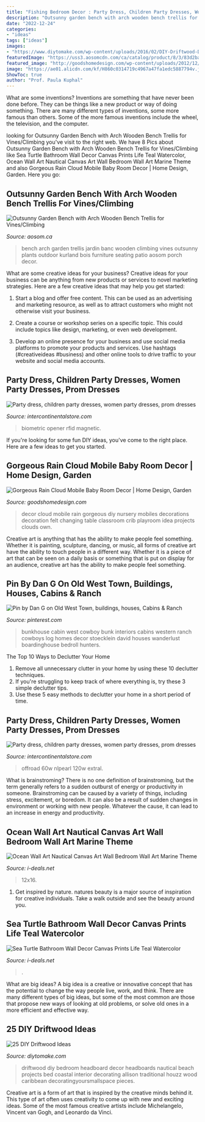 ```yaml
---
title: "Fishing Bedroom Decor : Party Dress, Children Party Dresses, Women Party Dresses, Prom Dresses"
description: "Outsunny garden bench with arch wooden bench trellis for vines/climbing"
date: "2022-12-24"
categories:
- "ideas"
tags: ["ideas"]
images:
- "https://www.diytomake.com/wp-content/uploads/2016/02/DIY-Driftwood-Decor-Ideas-and-Projects.jpg"
featuredImage: "https://uss3.aosomcdn.com/ca/catalog/product/8/3/83d2ba360f76084db0fb3b7d626b5e5e.jpg"
featured_image: "http://goodshomedesign.com/wp-content/uploads/2012/12/Gorgeous-baby-room-decor-1.jpg"
image: "https://ae01.alicdn.com/kf/H860c0314719c4967a47fa1edc5887794v.jpg"
ShowToc: true
author: "Prof. Paula Kuphal"
---
```



What are some inventions?
Inventions are something that have never been done before. They can be things like a new product or way of doing something. There are many different types of inventions, some more famous than others. Some of the more famous inventions include the wheel, the television, and the computer.

	

		
looking for Outsunny Garden Bench with Arch Wooden Bench Trellis for Vines/Climbing you've visit to the right web. We have 8 Pics about Outsunny Garden Bench with Arch Wooden Bench Trellis for Vines/Climbing like Sea Turtle Bathroom Wall Decor Canvas Prints Life Teal Watercolor, Ocean Wall Art Nautical Canvas Art Wall Bedroom Wall Art Marine Theme and also Gorgeous Rain Cloud Mobile Baby Room Decor | Home Design, Garden. Here you go:
		
    
## Outsunny Garden Bench With Arch Wooden Bench Trellis For Vines/Climbing

<img loading=lazy src="https://uss3.aosomcdn.com/ca/catalog/product/8/3/83d2ba360f76084db0fb3b7d626b5e5e.jpg" onerror="this.onerror=null;this.src='https://tse1.mm.bing.net/th?id=OIP.G9qX7eK_6jWBN-oJ-CBDuwHaHa&amp;pid=15.1';" alt="Outsunny Garden Bench with Arch Wooden Bench Trellis for Vines/Climbing">

_Source: aosom.ca_

>bench arch garden trellis jardin banc wooden climbing vines outsunny plants outdoor kurland bois furniture seating patio aosom porch decor. 

	

What are some creative ideas for your business?
Creative ideas for your business can be anything from new products or services to novel marketing strategies. Here are a few creative ideas that may help you get started:
1. Start a blog and offer free content. This can be used as an advertising and marketing resource, as well as to attract customers who might not otherwise visit your business.

2. Create a course or workshop series on a specific topic. This could include topics like design, marketing, or even web development.

3. Develop an online presence for your business and use social media platforms to promote your products and services. Use hashtags (#creativeideas #business) and other online tools to drive traffic to your website and social media accounts.


    
## Party Dress, Children Party Dresses, Women Party Dresses, Prom Dresses

<img loading=lazy src="https://ae01.alicdn.com/kf/HTB1h8FxcMmH3KVjSZKzq6z2OXXa1.jpg" onerror="this.onerror=null;this.src='https://tse1.mm.bing.net/th?id=OIP.J2bbivXJXKV51OpjdGPFhQHaE1&amp;pid=15.1';" alt="Party dress, children party dresses, women party dresses, prom dresses">

_Source: intercontinentalstore.com_

>biometric opener rfid magnetic. 

	

If you're looking for some fun DIY ideas, you've come to the right place. Here are a few ideas to get you started.

    
## Gorgeous Rain Cloud Mobile Baby Room Decor | Home Design, Garden

<img loading=lazy src="http://goodshomedesign.com/wp-content/uploads/2012/12/Gorgeous-baby-room-decor-1.jpg" onerror="this.onerror=null;this.src='https://tse1.mm.bing.net/th?id=OIP.0WzUX4dpERKCTlPQkeNZjgHaK_&amp;pid=15.1';" alt="Gorgeous Rain Cloud Mobile Baby Room Decor | Home Design, Garden">

_Source: goodshomedesign.com_

>decor cloud mobile rain gorgeous diy nursery mobiles decorations decoration felt changing table classroom crib playroom idea projects clouds own. 

	

Creative art is anything that has the ability to make people feel something. Whether it is painting, sculpture, dancing, or music, all forms of creative art have the ability to touch people in a different way. Whether it is a piece of art that can be seen on a daily basis or something that is put on display for an audience, creative art has the ability to make people feel something.

    
## Pin By Dan G On Old West Town, Buildings, Houses, Cabins &amp; Ranch

<img loading=lazy src="https://i.pinimg.com/736x/83/23/e5/8323e5f760d45dac05b92866553d669a.jpg" onerror="this.onerror=null;this.src='https://tse2.mm.bing.net/th?id=OIP.amubNQTFB3WzEL6ZJjmOrwHaE7&amp;pid=15.1';" alt="Pin by Dan G on Old West Town, buildings, houses, Cabins &amp; Ranch">

_Source: pinterest.com_

>bunkhouse cabin west cowboy bunk interiors cabins western ranch cowboys log homes decor stoecklein david houses wanderlust boardinghouse bedroll hunters. 

	

The Top 10 Ways to Declutter Your Home
1. Remove all unnecessary clutter in your home by using these 10 declutter techniques.
2. If you're struggling to keep track of where everything is, try these 3 simple declutter tips.
3. Use these 5 easy methods to declutter your home in a short period of time.

    
## Party Dress, Children Party Dresses, Women Party Dresses, Prom Dresses

<img loading=lazy src="https://ae01.alicdn.com/kf/H860c0314719c4967a47fa1edc5887794v.jpg" onerror="this.onerror=null;this.src='https://tse2.mm.bing.net/th?id=OIP.fHy6OrAndRDbnXjpK04r2wHaHa&amp;pid=15.1';" alt="Party dress, children party dresses, women party dresses, prom dresses">

_Source: intercontinentalstore.com_

>offroad 60w nlpearl 120w extral. 

	

What is brainstroming?
There is no one definition of brainstroming, but the term generally refers to a sudden outburst of energy or productivity in someone. Brainstroming can be caused by a variety of things, including stress, excitement, or boredom. It can also be a result of sudden changes in environment or working with new people. Whatever the cause, it can lead to an increase in energy and productivity.

    
## Ocean Wall Art Nautical Canvas Art Wall Bedroom Wall Art Marine Theme

<img loading=lazy src="https://i-deals.net/wp-content/uploads/2020/07/71abC3k9t8L._AC_SL1181_-1024x960.jpg" onerror="this.onerror=null;this.src='https://tse4.mm.bing.net/th?id=OIP.C1pzlZqTiGFtXgn_WeKdggHaG8&amp;pid=15.1';" alt="Ocean Wall Art Nautical Canvas Art Wall Bedroom Wall Art Marine Theme">

_Source: i-deals.net_

>12x16. 

	

1. Get inspired by nature. natures beauty is a major source of inspiration for creative individuals. Take a walk outside and see the beauty around you.

    
## Sea Turtle Bathroom Wall Decor Canvas Prints Life Teal Watercolor

<img loading=lazy src="https://i-deals.net/wp-content/uploads/2020/07/610u3MVOoNL._AC_SL1010_.jpg" onerror="this.onerror=null;this.src='https://tse1.mm.bing.net/th?id=OIP.Wp-bQdH0xcb65MXqVROwLQHaFt&amp;pid=15.1';" alt="Sea Turtle Bathroom Wall Decor Canvas Prints Life Teal Watercolor">

_Source: i-deals.net_

>. 

	

What are big ideas?
A big idea is a creative or innovative concept that has the potential to change the way people live, work, and think. There are many different types of big ideas, but some of the most common are those that propose new ways of looking at old problems, or solve old ones in a more efficient and effective way.

    
## 25 DIY Driftwood Ideas

<img loading=lazy src="https://www.diytomake.com/wp-content/uploads/2016/02/DIY-Driftwood-Decor-Ideas-and-Projects.jpg" onerror="this.onerror=null;this.src='https://tse1.mm.bing.net/th?id=OIP.jtm4RohkZRHlVCMxGWNYmgHaFj&amp;pid=15.1';" alt="25 DIY Driftwood Ideas">

_Source: diytomake.com_

>driftwood diy bedroom headboard decor headboards nautical beach projects bed coastal interior decorating allison traditional houzz wood caribbean decoratingyoursmallspace pieces. 

	

Creative art is a form of art that is inspired by the creative minds behind it. This type of art often uses creativity to come up with new and exciting ideas. Some of the most famous creative artists include Michelangelo, Vincent van Gogh, and Leonardo da Vinci.

